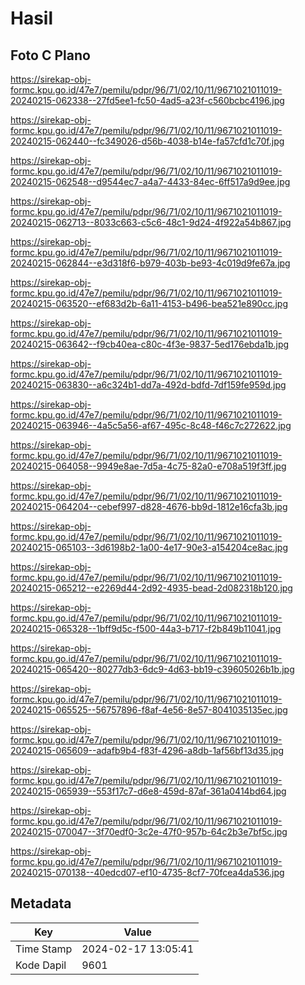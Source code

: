 # Hasil

## Foto C Plano

https://sirekap-obj-formc.kpu.go.id/47e7/pemilu/pdpr/96/71/02/10/11/9671021011019-20240215-062338--27fd5ee1-fc50-4ad5-a23f-c560bcbc4196.jpg

https://sirekap-obj-formc.kpu.go.id/47e7/pemilu/pdpr/96/71/02/10/11/9671021011019-20240215-062440--fc349026-d56b-4038-b14e-fa57cfd1c70f.jpg

https://sirekap-obj-formc.kpu.go.id/47e7/pemilu/pdpr/96/71/02/10/11/9671021011019-20240215-062548--d9544ec7-a4a7-4433-84ec-6ff517a9d9ee.jpg

https://sirekap-obj-formc.kpu.go.id/47e7/pemilu/pdpr/96/71/02/10/11/9671021011019-20240215-062713--8033c663-c5c6-48c1-9d24-4f922a54b867.jpg

https://sirekap-obj-formc.kpu.go.id/47e7/pemilu/pdpr/96/71/02/10/11/9671021011019-20240215-062844--e3d318f6-b979-403b-be93-4c019d9fe67a.jpg

https://sirekap-obj-formc.kpu.go.id/47e7/pemilu/pdpr/96/71/02/10/11/9671021011019-20240215-063520--ef683d2b-6a11-4153-b496-bea521e890cc.jpg

https://sirekap-obj-formc.kpu.go.id/47e7/pemilu/pdpr/96/71/02/10/11/9671021011019-20240215-063642--f9cb40ea-c80c-4f3e-9837-5ed176ebda1b.jpg

https://sirekap-obj-formc.kpu.go.id/47e7/pemilu/pdpr/96/71/02/10/11/9671021011019-20240215-063830--a6c324b1-dd7a-492d-bdfd-7df159fe959d.jpg

https://sirekap-obj-formc.kpu.go.id/47e7/pemilu/pdpr/96/71/02/10/11/9671021011019-20240215-063946--4a5c5a56-af67-495c-8c48-f46c7c272622.jpg

https://sirekap-obj-formc.kpu.go.id/47e7/pemilu/pdpr/96/71/02/10/11/9671021011019-20240215-064058--9949e8ae-7d5a-4c75-82a0-e708a519f3ff.jpg

https://sirekap-obj-formc.kpu.go.id/47e7/pemilu/pdpr/96/71/02/10/11/9671021011019-20240215-064204--cebef997-d828-4676-bb9d-1812e16cfa3b.jpg

https://sirekap-obj-formc.kpu.go.id/47e7/pemilu/pdpr/96/71/02/10/11/9671021011019-20240215-065103--3d6198b2-1a00-4e17-90e3-a154204ce8ac.jpg

https://sirekap-obj-formc.kpu.go.id/47e7/pemilu/pdpr/96/71/02/10/11/9671021011019-20240215-065212--e2269d44-2d92-4935-bead-2d082318b120.jpg

https://sirekap-obj-formc.kpu.go.id/47e7/pemilu/pdpr/96/71/02/10/11/9671021011019-20240215-065328--1bff9d5c-f500-44a3-b717-f2b849b11041.jpg

https://sirekap-obj-formc.kpu.go.id/47e7/pemilu/pdpr/96/71/02/10/11/9671021011019-20240215-065420--80277db3-6dc9-4d63-bb19-c39605026b1b.jpg

https://sirekap-obj-formc.kpu.go.id/47e7/pemilu/pdpr/96/71/02/10/11/9671021011019-20240215-065525--56757896-f8af-4e56-8e57-8041035135ec.jpg

https://sirekap-obj-formc.kpu.go.id/47e7/pemilu/pdpr/96/71/02/10/11/9671021011019-20240215-065609--adafb9b4-f83f-4296-a8db-1af56bf13d35.jpg

https://sirekap-obj-formc.kpu.go.id/47e7/pemilu/pdpr/96/71/02/10/11/9671021011019-20240215-065939--553f17c7-d6e8-459d-87af-361a0414bd64.jpg

https://sirekap-obj-formc.kpu.go.id/47e7/pemilu/pdpr/96/71/02/10/11/9671021011019-20240215-070047--3f70edf0-3c2e-47f0-957b-64c2b3e7bf5c.jpg

https://sirekap-obj-formc.kpu.go.id/47e7/pemilu/pdpr/96/71/02/10/11/9671021011019-20240215-070138--40edcd07-ef10-4735-8cf7-70fcea4da536.jpg


## Metadata

| Key        | Value               |
| ---------- | ------------------- |
| Time Stamp | 2024-02-17 13:05:41 |
| Kode Dapil | 9601                |



